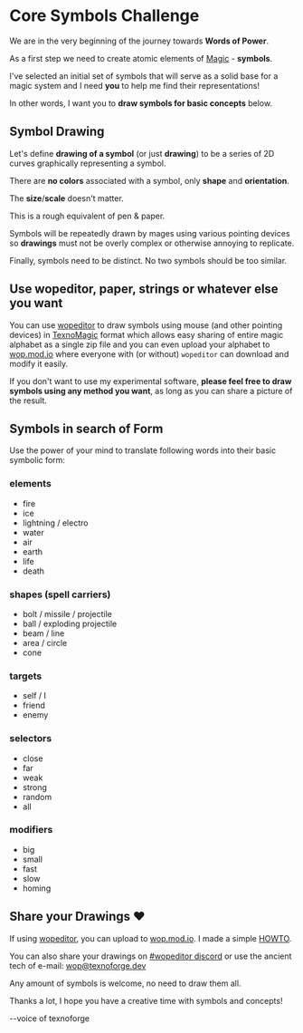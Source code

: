 # Core Symbols Challenge

We are in the very beginning of the journey towards **Words of Power**.

As a first step we need to create atomic elements of [Magic][magic] - **symbols**.

I've selected an initial set of symbols that will serve as a solid base for a
magic system and I need **you** to help me find their representations!

In other words, I want you to **draw symbols for basic concepts** below.

## Symbol Drawing

Let's define **drawing of a symbol** (or just **drawing**) to be a series of 2D curves graphically
representing a symbol.

There are **no colors** associated with a symbol, only **shape** and **orientation**.

The **size**/**scale** doesn't matter.

This is a rough equivalent of pen & paper.

Symbols will be repeatedly drawn by mages using various pointing
devices so **drawings** must not be overly complex or otherwise annoying to
replicate.

Finally, symbols need to be distinct. No two symbols should be too similar.


## Use wopeditor, paper, strings or whatever else you want

You can use [wopeditor][wopeditor-itch]
to draw symbols using mouse (and other pointing devices) in [TexnoMagic] format
which allows easy sharing of entire magic alphabet as a single zip file and you
can even upload your alphabet to [wop.mod.io](https://wop.mod.io) where everyone
with (or without) `wopeditor` can download and modify it easily.

If you don't want to use my experimental software, **please feel free to
draw symbols using any method you want**, as long as you can share a
picture of the result.


## Symbols in search of Form

Use the power of your mind to translate following words into their basic symbolic
form:

### elements

* fire
* ice
* lightning / electro
* water
* air
* earth
* life
* death


### shapes (spell carriers)

* bolt / missile / projectile
* ball / exploding projectile
* beam / line
* area / circle
* cone


### targets

* self / I
* friend
* enemy


### selectors

* close
* far
* weak
* strong
* random
* all


### modifiers

* big
* small
* fast
* slow
* homing


## Share your Drawings ♥

If using [wopeditor][wopeditor-itch], you can upload to [wop.mod.io](https://wop.mod.io). I made a simple
[HOWTO](https://wop.mod.io/guides/words-of-power-mod-upload-howto).

You can also share your drawings on [#wopeditor discord][discord] or use the
ancient tech of e-mail:
[wop@texnoforge.dev](mailto:wop@texnoforge.dev)

Any amount of symbols is welcome, no need to draw them all.

Thanks a lot, I hope you have a creative time with symbols and concepts!

--voice of texnoforge


[magic]: https://texnoforge.dev/words-of-power-devlog-1-theory-of-magic.html
[TexnoMagic]: https://texnoforge.github.io/texnomagic/
[wopeditor-itch]: https://texnoforge.itch.io/wopeditor
[discord]: https://discord.gg/Dq3vaeg3pG
[v0.1.1]: https://github.com/texnoforge/python-wopeditor/releases/tag/v0.1.1
